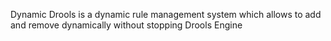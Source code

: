 Dynamic Drools is a dynamic rule management system which allows to add and remove dynamically without stopping Drools Engine
